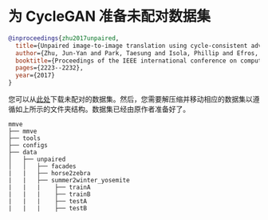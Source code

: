 # 为 CycleGAN 准备未配对数据集

<!-- [DATASET] -->

```bibtex
@inproceedings{zhu2017unpaired,
  title={Unpaired image-to-image translation using cycle-consistent adversarial networks},
  author={Zhu, Jun-Yan and Park, Taesung and Isola, Phillip and Efros, Alexei A},
  booktitle={Proceedings of the IEEE international conference on computer vision},
  pages={2223--2232},
  year={2017}
}
```

您可以从[此处](https://people.eecs.berkeley.edu/~taesung_park/CycleGAN/datasets/)下载未配对的数据集。然后，您需要解压缩并移动相应的数据集以遵循如上所示的文件夹结构。数据集已经由原作者准备好了。

```text
mmve
├── mmve
├── tools
├── configs
├── data
│   ├── unpaired
│   │   ├── facades
|   |   ├── horse2zebra
|   |   ├── summer2winter_yosemite
|   |   |    ├── trainA
|   |   |    ├── trainB
|   |   |    ├── testA
|   |   |    ├── testB
```

